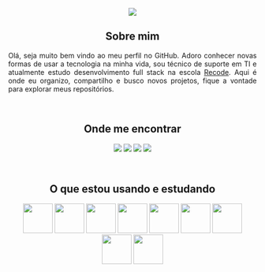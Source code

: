 
<p align="center"><img src="https://media.giphy.com/media/zOvBKUUEERdNm/giphy.gif"></p>

<h2 align="center">Sobre mim</h2>
<p align="justify">Olá, seja muito bem vindo ao meu perfil no GitHub. Adoro conhecer novas formas de usar a tecnologia na minha vida, sou técnico de suporte em TI e atualmente estudo desenvolvimento full stack na escola <a href="https://recode.org.br/">Recode</a>. Aqui é onde eu organizo, compartilho e busco novos projetos, fique a vontade para explorar meus repositórios.</p>
<br>

<h2 align="center">Onde me encontrar</h2>
<p align="center">
<a href="https://www.linkedin.com/in/naassom-pedro-4aa00995/"><img src="https://img.shields.io/badge/LinkedIn-166798?style=for-the-badge&logo=linkedin&logoColor=white"></a>
<a href="mailto:naassom7@gmail.com"><img src="https://img.shields.io/badge/Gmail-166798?style=for-the-badge&logo=gmail&logoColor=white"></a>
<a href="https://twitter.com/naassompedro"><img src="https://img.shields.io/badge/Twitter-166798?style=for-the-badge&logo=twitter&logoColor=white"></a>
<a href="https://t.me/naassompedro"><img src="https://img.shields.io/badge/Telegram-166798?style=for-the-badge&logo=telegram&logoColor=white"></p></a>
<br>
 
<h2 align="center">O que estou usando e estudando</h2>
<p align="center">
<img width="60px" src="https://cdn.jsdelivr.net/gh/devicons/devicon/icons/html5/html5-plain.svg"/>
<img width="60px" src="https://cdn.jsdelivr.net/gh/devicons/devicon/icons/css3/css3-plain.svg" />
<img width="60px" src="https://cdn.jsdelivr.net/gh/devicons/devicon/icons/javascript/javascript-original.svg" />  
<img  width="60px" src="https://cdn.jsdelivr.net/gh/devicons/devicon/icons/java/java-original.svg" />
<img  width="60px" src="https://cdn.jsdelivr.net/gh/devicons/devicon/icons/python/python-original.svg" />
<img  width="60px" src="https://cdn.jsdelivr.net/gh/devicons/devicon/icons/bootstrap/bootstrap-plain.svg" />
<img  width="60px" src="https://cdn.jsdelivr.net/gh/devicons/devicon/icons/mysql/mysql-plain.svg" />
<img  width="60px" src="https://cdn.jsdelivr.net/gh/devicons/devicon/icons/git/git-plain.svg" />
<img width="60px" src="https://cdn.jsdelivr.net/gh/devicons/devicon/icons/linux/linux-original.svg" /></p>
<br>














<!--
**naassom-pedro/naassom-pedro** is a ✨ _special_ ✨ repository because its `README.md` (this file) appears on your GitHub profile.

Here are some ideas to get you started:

- 🔭 I’m currently working on ...
- 🌱 I’m currently learning ...
- 👯 I’m looking to collaborate on ...
- 🤔 I’m looking for help with ...
- 💬 Ask me about ...
- 📫 How to reach me: ...
- 😄 Pronouns: ...
- ⚡ Fun fact: ...
-->
